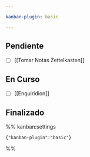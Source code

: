 ```yaml
---

kanban-plugin: basic

---
```


## Pendiente

- [ ] [[Tomar Notas Zettelkasten]]


## En Curso

- [ ] [[Enquiridion]]


## Finalizado





%% kanban:settings
```
{"kanban-plugin":"basic"}
```
%%